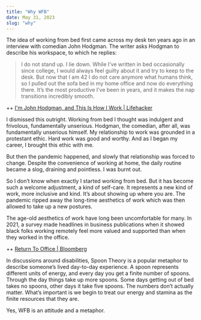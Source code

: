 ```yaml
---
title: "Why WFB"
date: May 31, 2023
slug: "why"
---
```


The idea of working from bed first came across my desk ten years ago in an interview with comedian John Hodgman. The writer asks Hodgman to describe his workspace, to which he replies:

> I do not stand up. I lie down. While I’ve written in bed occasionally since college, I would always feel guilty about it and try to keep to the desk. But now that I am 42 I do not care anymore what humans think, so I pulled out the sofa bed in my home office and now do everything there. It’s the most productive I’ve been in years, and it makes the nap transitions incredibly smooth.

++ [I'm John Hodgman, and This Is How I Work | Lifehacker](https://lifehacker.com/im-john-hodgman-and-this-is-how-i-work-1442969880)

I dismissed this outright. Working from bed I thought was indulgent and frivolous, fundamentally unserious. Hodgman, the comedian, after all, was fundamentally unserious himself. My relationship to work was grounded in a protestant ethic. Hard work was good and worthy. And as I began my career, I brought this ethic with me.

But then the pandemic happened, and slowly that relationship was forced to change. Despite the convenience of working at home, the daily routine became a slog, draining and pointless. I was burnt out.

So I don’t know when exactly I started working from bed. But it has become such a welcome adjustment, a kind of self-care. It represents a new kind of work, more inclusive and kind. It’s about showing up where you are. The pandemic ripped away the long-time aesthetics of work which was then allowed to take up a new postures.

The age-old aesthetics of work have long been uncomfortable for many. In 2021, a survey made headlines in business publications when it showed black folks working remotely feel more valued and supported than when they worked in the office.

++ [Return To Office | Bloomberg](https://www.bloomberg.com/news/articles/2021-10-05/return-to-office-black-workers-are-happier-more-valued-working-from-home#xj4y7vzkg)

In discussions around disabilities, Spoon Theory is a popular metaphor to describe someone’s lived day-to-day experience. A spoon represents different units of energy, and every day you get a finite number of spoons. Through the day things take up more spoons. Some days getting out of bed takes no spoons, other days it take five spoons. The numbers don’t actually matter. What’s important is we begin to treat our energy and stamina as the finite resources that they are.

Yes, WFB is an attitude and a metaphor.
